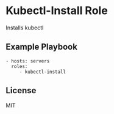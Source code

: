 Kubectl-Install Role
=========

Installs kubectl

Example Playbook
----------------

    - hosts: servers
      roles:
         - kubectl-install

License
-------

MIT
